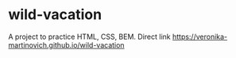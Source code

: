 # wild-vacation
A project to practice HTML, CSS, BEM. Direct link https://veronika-martinovich.github.io/wild-vacation
